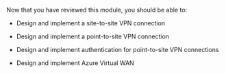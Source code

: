 

Now that you have reviewed this module, you should be able to:

- Design and implement a site-to-site VPN connection

- Design and implement a point-to-site VPN connection 

- Design and implement authentication for point-to-site VPN connections

- Design and implement Azure Virtual WAN